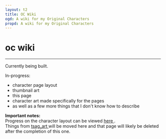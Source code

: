 ```yaml
---
layout: t2
title: OC Wiki
ogd: A wiki for my Original Characters
propd: A wiki for my Original Characters
---
```

# oc wiki
---

Currently being built.

In-progress: 
- character page layout
- thumbnail art
- this page
- character art made specifically for the pages
- as well as a few more things that I don't know how to describe

**Important notes:** <br>
Progress on the character layout can be viewed [here <i class="ph ph-link"></i>](/testing/).<br>
Things from [tsag_art <i class="ph ph-link"></i>](/creations/tsag_art/) will be moved here and that page will likely be deleted after the completion of this one.